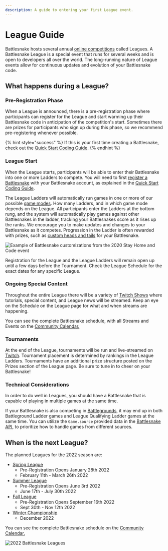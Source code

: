 ```yaml
---
description: A guide to entering your first League event.
---
```


# League Guide

Battlesnake hosts several annual [online competitions](https://play.battlesnake.com/competitions/) called Leagues. A Battlesnake League is a special event that runs for several weeks and is open to developers all over the world. The long-running nature of League events allow for continuous updates and evolution of your Battlesnake code.

## What happens during a League?

### Pre-Registration Phase

When a League is announced, there is a pre-registration phase where participants can register for the League and start warming up their Battlesnake code in anticipation of the competition's start. Sometimes there are prizes for participants who sign up during this phase, so we recommend pre-registering whenever possible.

{% hint style="success" %}
If this is your first time creating a Battlesnake, check out the [Quick Start Coding Guide](getting-started.md).
{% endhint %}

### League Start

When the League starts, participants will be able to enter their Battlesnake into one or more Ladders to compete. You will need to first [register a Battlesnake](https://play.battlesnake.com/account/snakes/create/) with your Battlesnake account, as explained in the [Quick Start Coding Guide](https://app.gitbook.com/s/-M76ZsDOynN6TRQo1L1E/guides/guides/getting-started.md).

The League Ladders will automatically run games in one or more of our possible [game modes](../references/game-modes.md). How many Ladders, and in which game mode depends on the League. All participants enter the Ladders at the bottom rung, and the system will automatically play games against other Battlesnakes in the ladder, tracking your Battlesnakes score as it rises up the ranks. We encourage you to make updates and changes to your Battlesnake as it competes. Progression in the Ladder is often rewarded with prizes, such as [custom heads and tails](https://play.battlesnake.com/references/customizations/) for your Battlesnake.

![Example of Battlesnake customizations from the 2020 Stay Home and Code event](../.gitbook/assets/SHAC\_2020\_Heads.png)

Registration for the League and the League Ladders will remain open up until a few days before the Tournament. Check the League Schedule for the exact dates for any specific League.

### Ongoing Special Content

Throughout the entire League there will be a variety of [Twitch Shows](https://www.twitch.tv/battlesnakeofficial) where tutorials, special content, and League news will be streamed. Keep an eye on the Schedule on the League page for what and when streams are happening.

You can see the complete Battlesnake schedule, with all Streams and Events on the [Community Calendar.](https://play.battlesnake.com/schedule/)

### Tournaments

At the end of the League, tournaments will be run and live-streamed on [Twitch](https://www.twitch.tv/battlesnakeofficial). Tournament placement is determined by rankings in the League Ladders. Tournaments have an additional prize structure posted on the Prizes section of the League page. Be sure to tune in to cheer on your Battlesnake!

### Technical Considerations

In order to do well in Leagues, you should have a Battlesnake that is capable of playing in multiple games at the same time.&#x20;

If your Battlesnake is also competing in [Battlegrounds](https://play.battlesnake.com/battlegrounds/), it may end up in both Battleground Ladder games and League Qualifying Ladder games at the same time. You can utilize the `Game.source` provided data in the [Battlesnake API](https://docs.battlesnake.com/references/api#game), to prioritize how to handle games from different sources.

## When is the next League?

The planned Leagues for the 2022 season are:

* [Spring League ](https://play.battlesnake.com/spring-league/)
  * Pre-Registration Opens January 28th 2022
  * February 11th - March 26th 2022
* [Summer League](https://play.battlesnake.com/summer-league/)&#x20;
  * Pre-Registration Opens June 3rd 2022
  * June 17th - July 30th 2022
* [Fall League](https://play.battlesnake.com/fall-league/)&#x20;
  * Pre-Registration Opens September 16th 2022
  * Sept 30th - Nov 12th 2022
* [Winter Championship](https://play.battlesnake.com/winter-classic/)
  * &#x20;December 2022

You can see the complete Battlesnake schedule on the [Community Calendar.](https://play.battlesnake.com/schedule/)

![2022 Battlesnake Leagues](../.gitbook/assets/2022LeagueBadges.png)

